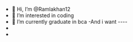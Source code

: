 - 👋 Hi, I’m @Ramlakhan12
- 👀 I’m interested in coding
- 🌱 I’m currently graduate in bca 
-And i want ----
-
-

<!---
Ramlakhan12/Ramlakhan12 is a ✨ special ✨ repository because its `README.md` (this file) appears on your GitHub profile.
You can click the Preview link to take a look at your changes.
--->
